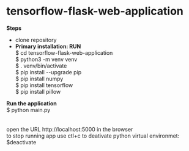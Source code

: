 # tensorflow-flask-web-application
**Steps**<br/>
- clone repository<br/>
- **Primary installation: RUN**<br/>
$ cd tensorflow-flask-web-application <br/>
$ python3 -m venv venv <br/>
$ . venv/bin/activate <br/>
$ pip install --upgrade pip <br/>
$ pip install numpy <br/>
$ pip install tensorflow <br/>
$ pip install pillow <br/>

**Run the application**<br/>
$ python main.py <br/>
<br/>
<br/>
open the URL http://localhost:5000 in the browser <br/>
to stop running app use ctl+c
to deativate python virtual environmet: $deactivate <br/>
